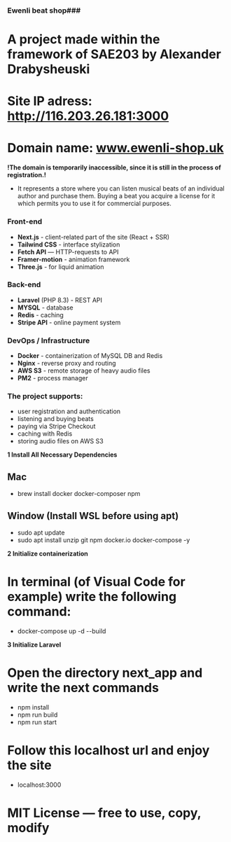 ### Ewenli beat shop### 

# A project made within the framework of SAE203 by Alexander Drabysheuski #


<!-- Accessability -->
# Site IP adress: http://116.203.26.181:3000
# Domain name: www.ewenli-shop.uk 

**!The domain is temporarily inaccessible, since it is still in the process of registration.!**   


 <!-- Short description of the site -->

- It represents a store where you can listen musical beats of an individual author and purchase them. Buying a beat you acquire a license for it which permits you to use it for commercial purposes.


<!-- Used Technologies -->

### Front-end
- **Next.js** - client-related part of the site (React + SSR)
- **Tailwind CSS** - interface stylization
- **Fetch API** — HTTP-requests to API
- **Framer-motion** - animation framework
- **Three.js** - for liquid animation

### Back-end
- **Laravel** (PHP 8.3) - REST API
- **MYSQL** - database
- **Redis** - caching
- **Stripe API** - online payment system

### DevOps / Infrastructure
- **Docker** - containerization of MySQL DB and Redis
- **Nginx** - reverse proxy and routing
- **AWS S3** - remote storage of heavy audio files
- **PM2** - process manager


<!-- Project functionality -->

### The project supports:
- user registration and authentication
- listening and buying beats
- paying via Stripe Checkout
- caching with Redis
- storing audio files on AWS S3


<!-- Instruction for running of the project locally on PC  -->

**1 Install All Necessary Dependencies**

## Mac
- brew install docker docker-composer npm
## Window (Install WSL before using apt)
- sudo apt update
- sudo apt install unzip git npm docker.io docker-compose -y

**2 Initialize containerization**

# In terminal (of Visual Code for example) write the following command:
- docker-compose up -d --build

**3 Initialize Laravel**

# Open the directory next_app and write the next commands
- npm install
- npm run build
- npm run start

# Follow this localhost url and enjoy the site
- localhost:3000


# MIT License — free to use, copy, modify
